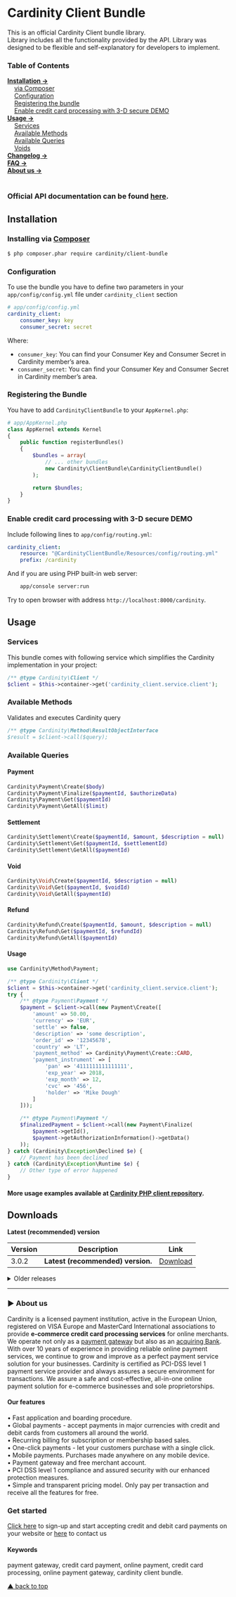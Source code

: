 # Cardinity Client Bundle

This is an official Cardinity Client bundle library.<br>
Library includes all the functionality provided by the API. Library was designed to be flexible and self-explanatory for developers to implement.

### Table of Contents  
[<b>Installation →</b>](#installation)   
      [via Composer](#installing-via-composer)   
      [Configuration](#configuration)  
      [Registering the bundle](#registering-the-bundle)  
      [Enable credit card processing with 3-D secure DEMO](#Enable-credit-card-processing-with-3-D-secure-DEMO)             
[<b>Usage →</b>](#usage)   
      [Services](#services)   
      [Available Methods](#available-methods)  
      [Available Queries](#available-queries)  
      [Voids](#voids)             
 [<b>Changelog →</b>](#changelog)<br>
 [<b>FAQ →</b>](#faq)<br>
 [<b>About us →</b>](#-aboutus)<br>     
<a name="headers"/>  
### Official API documentation can be found [here](https://developers.cardinity.com/api/v1/).

## Installation
### Installing via [Composer](https://getcomposer.org)
```bash
$ php composer.phar require cardinity/client-bundle
```

### Configuration
To use the bundle you have to define two parameters in your `app/config/config.yml` file under `cardinity_client` section
```yaml
# app/config/config.yml
cardinity_client:
    consumer_key: key
    consumer_secret: secret
```

Where:
-   `consumer_key`: You can find your Consumer Key and Consumer Secret in Cardinity member’s area.
-   `consumer_secret`: You can find your Consumer Key and Consumer Secret in Cardinity member’s area.

### Registering the Bundle
You have to add `CardinityClientBundle` to your `AppKernel.php`:
```php
# app/AppKernel.php
class AppKernel extends Kernel
{
    public function registerBundles()
    {
        $bundles = array(
            // ... other bundles
            new Cardinity\ClientBundle\CardinityClientBundle()
        );

        return $bundles;
    }
}
```

### Enable credit card processing with 3-D secure DEMO
Include following lines to `app/config/routing.yml`:

```yaml
cardinity_client:
    resource: "@CardinityClientBundle/Resources/config/routing.yml"
    prefix: /cardinity
```

And if you are using PHP built-in web server:
```bash
    app/console server:run
```

Try to open browser with address `http://localhost:8000/cardinity`.

## Usage
### Services
This bundle comes with following service which simplifies the
Cardinity implementation in your project:
```php
/** @type Cardinity\Client */
$client = $this->container->get('cardinity_client.service.client');
```

### Available Methods
Validates and executes Cardinity query
```php
/** @type Cardinity\Method\ResultObjectInterface
$result = $client->call($query);
```

### Available Queries

#### Payment
```php
Cardinity\Payment\Create($body)
Cardinity\Payment\Finalize($paymentId, $authorizeData)
Cardinity\Payment\Get($paymentId)
Cardinity\Payment\GetAll($limit)
```

#### Settlement
```php
Cardinity\Settlement\Create($paymentId, $amount, $description = null)
Cardinity\Settlement\Get($paymentId, $settlementId)
Cardinity\Settlement\GetAll($paymentId)
```

#### Void
```php
Cardinity\Void\Create($paymentId, $description = null)
Cardinity\Void\Get($paymentId, $voidId)
Cardinity\Void\GetAll($paymentId)
```

#### Refund
```php
Cardinity\Refund\Create($paymentId, $amount, $description = null)
Cardinity\Refund\Get($paymentId, $refundId)
Cardinity\Refund\GetAll($paymentId)
```

#### Usage
```php
use Cardinity\Method\Payment;

/** @type Cardinity\Client */
$client = $this->container->get('cardinity_client.service.client');
try {
    /** @type Payment\Payment */
    $payment = $client->call(new Payment\Create([
        'amount' => 50.00,
        'currency' => 'EUR',
        'settle' => false,
        'description' => 'some description',
        'order_id' => '12345678',
        'country' => 'LT',
        'payment_method' => Cardinity\Payment\Create::CARD,
        'payment_instrument' => [
            'pan' => '4111111111111111',
            'exp_year' => 2018,
            'exp_month' => 12,
            'cvc' => '456',
            'holder' => 'Mike Dough'
        ]
    ]));

    /** @type Payment\Payment */
    $finalizedPayment = $client->call(new Payment\Finalize(
        $payment->getId(),
        $payment->getAuthorizationInformation()->getData()
    ));
} catch (Cardinity\Exception\Declined $e) {
    // Payment has been declined
} catch (Cardinity\Exception\Runtime $e) {
    // Other type of error happened
}
```

#### More usage examples available at [Cardinity PHP client repository](https://github.com/cardinity/cardinity-sdk-php).


## Downloads
<b>Latest (recommended) version</b>
  
| Version       | Description                                         |Link        |
| ------------- |-----------------------------------------------------|------------|
| 3.0.2         | <b>Latest (recommended) version.</b> | <a href="https://github.com/cardinity/cardinity-sdk-php/releases/tag/v3.0.2">Download</a> |

<details show>
  <summary>Older releases</summary>
   
| Version       | Description                                         |Link        |
| ------------- |-----------------------------------------------------|------------|
| 3.0.1 | Backword compatibility issue fix | <a href="https://github.com/cardinity/cardinity-sdk-php/releases/tag/v3.0.1">Download</a> |
| 3.0.0 | <b>Updated for 3D secure version 2</b><br><details show><summary>Added</summary>```threeDS2AuthorizationInformation``` property to ```Payment``` class<br>```getThreeds2data``` method to ```Payment``` class<br>```setThreeds2data``` method to ```Payment``` class<br>```isThreedsV1``` method to ```Payment``` class<br>```isThreedsV2``` method to ```Payment``` class<br>```getThreeDS2DataConstraints``` method to ```Create``` class<br>```getBrowserInfoConstraints``` method to ```Create``` class<br>```getAdressConstraints``` method to ```Create``` class<br>```getCardHolderInfoConstraints``` method to ```Create``` class<br>```buildElement``` method to ```Create``` class<br>```paymentId``` property to ```Finalize``` class<br>```finalizeKey``` property to ```Finalize``` class<br>```Method\Payment\ThreeDS2Data``` parameters<br>```Method\Payment\TreeDS2AthorizationInformation``` class</details><br><details show><summary>Changed</summary>Updated ```php``` to version 7.2.x<br>Updated ```symfony/validator``` to version 5.x<br>Updated ```phpspec/phpspec``` to version 6.2<br>Updated ```phpunit/phpunit``` to version 8.5<br>Updated ```symfony/yaml``` to version 4.4<br>Refactored ```Create``` class to build validation parameters using ```buildElement``` method<br>Updated ```getValidationConstraints``` method of ```Create``` class<br>Updated ```getPaymentInstrumentConstraints``` method of ```Create``` class<br>Updated ```__construct``` method of ```Finalize``` class<br>Updated ```getAttributes``` method of ```Finalize``` class<br>Updated ```getValidationConstraints``` method of ```Finalize``` class</details>| <a href="https://github.com/cardinity/cardinity-sdk-php/releases/tag/v3.0.0">Download</a> |
| 2.1.0 | Added: ```isDeclined``` method to ```Payment``` class <br> ```isApproved``` and ```isDeclined``` methods to Refund class. <br> ```isApproved``` and ```isDeclined``` methods to Settlement class. <br> ```isApproved``` and ```isDeclined``` methods to VoidPayment class. | <a href="https://github.com/cardinity/cardinity-sdk-php/releases/tag/v2.1.0">Download</a> |
| 2.0.0 | Changes:<br>- Renamed Cardinity\Method\Void to Cardinity\Method\VoidPayment<br>- Renamed Void.php to VoidPayment.php<br>Removed<br>- ResultObjectPropertyNotFound.php| <a href="https://github.com/cardinity/cardinity-sdk-php/releases/tag/v2.0.0">Download</a> |
| 1.1.1 | Allow Symfony Validator 4<br>Remove exception throw when response object changes | <a href="https://github.com/cardinity/cardinity-sdk-php/releases/tag/v1.1.1">Download</a> |
| 1.1.0 | Upgrade to Guzzle 6 | <a href="https://github.com/cardinity/cardinity-sdk-php/releases/tag/v1.1.0">Download</a> |
| 1.0.3 | Get all payments default limit | <a href="https://github.com/cardinity/cardinity-sdk-php/releases/tag/v1.0.3">Download</a> |
| 1.0.1         | Bug "Client::__construct() has too many arguments issue" fixed.  | <a href="https://github.com/cardinity/cardinity-sdk-php/releases/tag/v1.0.2">Download</a> |
| 1.0.1 | Bigfixes. Fixed issue found on PHP 5.4 | <a href="https://github.com/cardinity/cardinity-sdk-php/releases/tag/v1.0.1">Download</a>
</details>

-----

### ► About us
Cardinity is a licensed payment institution, active in the European Union, registered on VISA Europe and MasterCard International associations to provide <b>e-commerce credit card processing services</b> for online merchants. We operate not only as a <u>payment gateway</u> but also as an <u>acquiring Bank</u>. With over 10 years of experience in providing reliable online payment services, we continue to grow and improve as a perfect payment service solution for your businesses. Cardinity is certified as PCI-DSS level 1 payment service provider and always assures a secure environment for transactions. We assure a safe and cost-effective, all-in-one online payment solution for e-commerce businesses and sole proprietorships.<br>
#### Our features
• Fast application and boarding procedure.   
• Global payments - accept payments in major currencies with credit and debit cards from customers all around the world.   
• Recurring billing for subscription or membership based sales.  
• One-click payments - let your customers purchase with a single click.   
• Mobile payments. Purchases made anywhere on any mobile device.   
• Payment gateway and free merchant account.   
• PCI DSS level 1 compliance and assured security with our enhanced protection measures.   
• Simple and transparent pricing model. Only pay per transaction and receive all the features for free.
### Get started
<a href="https://cardinity.com/sign-up">Click here</a> to sign-up and start accepting credit and debit card payments on your website or <a href="https://cardinity.com/company/contact-us">here</a> to contact us 
#### Keywords
payment gateway, credit card payment, online payment, credit card processing, online payment gateway, cardinity client bundle.     

  
 [▲ back to top](#Cardinity-Client-Bundle)

